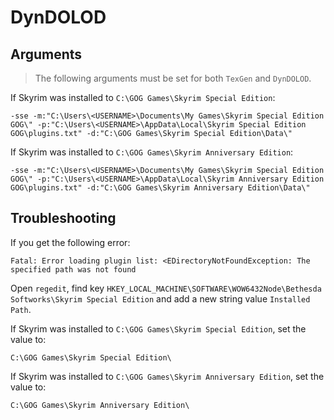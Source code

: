 # DynDOLOD

## Arguments

> The following arguments must be set for both `TexGen` and `DynDOLOD`.

If Skyrim was installed to `C:\GOG Games\Skyrim Special Edition`:

```plaintext
-sse -m:"C:\Users\<USERNAME>\Documents\My Games\Skyrim Special Edition GOG\" -p:"C:\Users\<USERNAME>\AppData\Local\Skyrim Special Edition GOG\plugins.txt" -d:"C:\GOG Games\Skyrim Special Edition\Data\"
```

If Skyrim was installed to `C:\GOG Games\Skyrim Anniversary Edition`:

```plaintext
-sse -m:"C:\Users\<USERNAME>\Documents\My Games\Skyrim Special Edition GOG\" -p:"C:\Users\<USERNAME>\AppData\Local\Skyrim Anniversary Edition GOG\plugins.txt" -d:"C:\GOG Games\Skyrim Anniversary Edition\Data\"
```

## Troubleshooting

If you get the following error:

```plaintext
Fatal: Error loading plugin list: <EDirectoryNotFoundException: The specified path was not found
```

Open `regedit`, find key `HKEY_LOCAL_MACHINE\SOFTWARE\WOW6432Node\Bethesda Softworks\Skyrim Special Edition` and add a new string value `Installed Path`.

If Skyrim was installed to `C:\GOG Games\Skyrim Special Edition`, set the value to:

```plaintext
C:\GOG Games\Skyrim Special Edition\
```

If Skyrim was installed to `C:\GOG Games\Skyrim Anniversary Edition`, set the value to:

```plaintext
C:\GOG Games\Skyrim Anniversary Edition\
```
